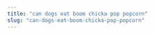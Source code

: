```yaml
---
title: "can dogs eat boom chicka pop popcorn"
slug: "can-dogs-eat-boom-chicka-pop-popcorn"
---
```



